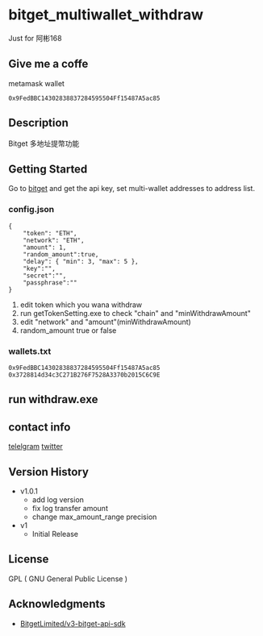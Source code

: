 # bitget_multiwallet_withdraw
Just for 阿彬168

## Give me a coffe 

metamask wallet
```
0x9FedBBC14302838837284595504Ff15487A5ac85
```

## Description

Bitget 多地址提幣功能

## Getting Started
Go to [bitget](https://www.bitget.com/zh-CN/account/newapi) and get the api key, set multi-wallet addresses to address list.

### config.json
```
{
    "token": "ETH",
    "network": "ETH",
    "amount": 1,
    "random_amount":true,
    "delay": { "min": 3, "max": 5 },
    "key":"",
    "secret":"",
    "passphrase":""
}
```
1. edit token which you wana withdraw
2. run getTokenSetting.exe to check "chain" and "minWithdrawAmount"
3. edit "network" and "amount"(minWithdrawAmount)
4. random_amount true or false

### wallets.txt
```
0x9FedBBC14302838837284595504Ff15487A5ac85
0x3728814d34c3C271B276F7528A3370b2015C6C9E
```

## run withdraw.exe

## contact info

[telelgram](https://t.me/liiiztw)
[twitter](https://twitter.com/game_liiiz)

## Version History

* v1.0.1
    * add log version
    * fix log transfer amount
    * change max_amount_range precision
* v1
    * Initial Release

## License

GPL ( GNU General Public License )

## Acknowledgments

* [BitgetLimited/v3-bitget-api-sdk](https://github.com/BitgetLimited/v3-bitget-api-sdk/tree/master/bitget-python-sdk-api)
